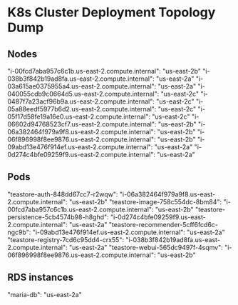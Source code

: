 # K8s Cluster Deployment Topology Dump

## Nodes

"i-00fcd7aba957c6c1b.us-east-2.compute.internal": "us-east-2b"
"i-038b3f842b19ad8fa.us-east-2.compute.internal": "us-east-2a"
"i-03a615ae0375955a4.us-east-2.compute.internal": "us-east-2a"
"i-040055cdb9c0664d5.us-east-2.compute.internal": "us-east-2c"
"i-0487f7a23acf96b9a.us-east-2.compute.internal": "us-east-2c"
"i-05a88eedf5977b6d2.us-east-2.compute.internal": "us-east-2c"
"i-05f17d58fe19a16e0.us-east-2.compute.internal": "us-east-2c"
"i-06602d94768523cf7.us-east-2.compute.internal": "us-east-2b"
"i-06a382464f979a9f8.us-east-2.compute.internal": "us-east-2b"
"i-06f896998f8ee9876.us-east-2.compute.internal": "us-east-2b"
"i-09abd13e476f914ef.us-east-2.compute.internal": "us-east-2a"
"i-0d274c4bfe09259f9.us-east-2.compute.internal": "us-east-2a"

## Pods

"teastore-auth-848dd67cc7-r2wqw": "i-06a382464f979a9f8.us-east-2.compute.internal": "us-east-2b"
"teastore-image-758c554dc-8bm84": "i-00fcd7aba957c6c1b.us-east-2.compute.internal": "us-east-2b"
"teastore-persistence-5cb4574b98-h8ghd": "i-0d274c4bfe09259f9.us-east-2.compute.internal": "us-east-2a"
"teastore-recommender-5cff6fcd6c-ngc9b": "i-09abd13e476f914ef.us-east-2.compute.internal": "us-east-2a"
"teastore-registry-7cd6c95dd4-crx55": "i-038b3f842b19ad8fa.us-east-2.compute.internal": "us-east-2a"
"teastore-webui-565dc9497f-4sqmv": "i-06f896998f8ee9876.us-east-2.compute.internal": "us-east-2b"

## RDS instances

"maria-db": "us-east-2a"
